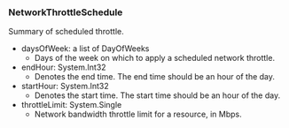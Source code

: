 ### NetworkThrottleSchedule
Summary of scheduled throttle.

- daysOfWeek: a list of DayOfWeeks
  - Days of the week on which to apply a scheduled network throttle.
- endHour: System.Int32
  - Denotes the end time. The end time should be an hour of the day.
- startHour: System.Int32
  - Denotes the start time. The start time should be an hour of the day.
- throttleLimit: System.Single
  - Network bandwidth throttle limit for a resource, in Mbps.

